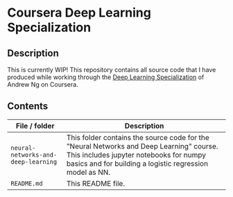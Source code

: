 # Coursera Deep Learning Specialization

## Description
This is currently WIP!
This repository contains all source code that I have produced while working through the [Deep Learning Specialization](https://www.coursera.org/specializations/deep-learning) of Andrew Ng on Coursera.

## Contents

| File / folder                         | Description 
|-------------------------------------|-----------------------------------------------------------------
| `neural-networks-and-deep-learning` | This folder contains the source code for the "Neural Networks and Deep Learning" course. This includes jupyter notebooks for numpy basics and for building a logistic regression model as NN.
| `README.md`                         | This README file.
